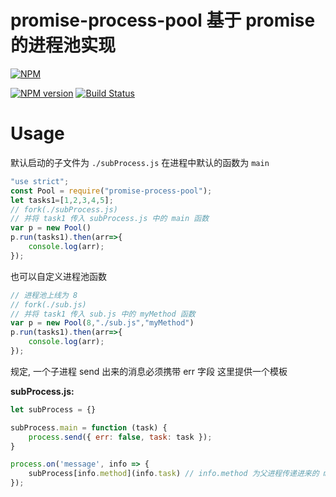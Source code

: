 # promise-process-pool  基于 promise 的进程池实现

[![NPM](https://nodei.co/npm/promise-process-pool.png?downloads=true)](https://nodei.co/npm/promise-process-pool/)

[![NPM version](https://badge.fury.io/js/promise-process-pool.png)](http://badge.fury.io/js/promise-process-pool)  [![Build Status](https://travis-ci.org/jdf2e/jdf.svg?branch=master)](https://travis-ci.org/jdf2e/jdf)

# Usage

默认启动的子文件为 `./subProcess.js` 在进程中默认的函数为 `main`

```javascript
"use strict";
const Pool = require("promise-process-pool");
let tasks1=[1,2,3,4,5];
// fork(./subProcess.js) 
// 并将 task1 传入 subProcess.js 中的 main 函数
var p = new Pool() 
p.run(tasks1).then(arr=>{
    console.log(arr);
});
```


也可以自定义进程池函数

```javascript
// 进程池上线为 8
// fork(./sub.js) 
// 并将 task1 传入 sub.js 中的 myMethod 函数
var p = new Pool(8,"./sub.js","myMethod") 
p.run(tasks1).then(arr=>{
    console.log(arr);
});
```

规定, 一个子进程 send 出来的消息必须携带 err 字段 这里提供一个模板

__subProcess.js:__

```javascript
let subProcess = {}

subProcess.main = function (task) {
    process.send({ err: false, task: task });
}

process.on('message', info => {
    subProcess[info.method](info.task) // info.method 为父进程传递进来的 method 参数
});

```